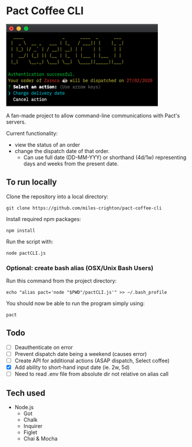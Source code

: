 # Pact Coffee CLI

![Screenshot of software](/screenshot.png?raw=true "Main CLI")

A fan-made project to allow command-line communications with Pact's servers.

Current functionality:
* view the status of an order
* change the dispatch date of that order.
    * Can use full date (DD-MM-YYY) or shorthand (4d/1w) representing days and weeks from the present date.

## To run locally

Clone the repository into a local directory:
```
git clone https://github.com/miles-crighton/pact-coffee-cli
```

Install required npm packages:
```
npm install
```

Run the script with:
```
node pactCLI.js
```

### Optional: create bash alias (OSX/Unix Bash Users)
Run this command from the project directory:
```
echo "alias pact='node "$PWD"/pactCLI.js'" >> ~/.bash_profile
```

You should now be able to run the program simply using:
```
pact
```

## Todo

- [ ] Deauthenticate on error
- [ ] Prevent dispatch date being a weekend (causes error)
- [ ] Create API for additional actions (ASAP dispatch, Select coffee)
- [X] Add ability to short-hand input date (ie. 2w, 5d)
- [ ] Need to read .env file from absolute dir not relative on alias call

## Tech used
* Node.js
    * Got
    * Chalk
    * Inquirer
    * Figlet
    * Chai & Mocha